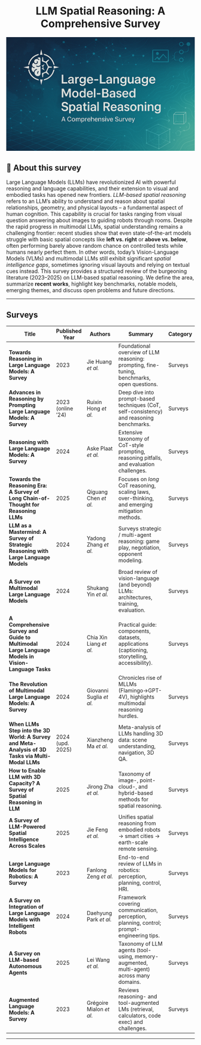 <div align="center">

# LLM Spatial Reasoning: A Comprehensive Survey

</div>

<div align="center">
  <img src="assets/teaser_v2.png"/>
</div>

## 👋 About this survey

Large Language Models (LLMs) have revolutionized AI with powerful reasoning and language capabilities, and their extension to visual and embodied tasks has opened new frontiers. *LLM-based spatial reasoning* refers to an LLM’s ability to understand and reason about spatial relationships, geometry, and physical layouts – a fundamental aspect of human cognition. This capability is crucial for tasks ranging from visual question answering about images to guiding robots through rooms. Despite the rapid progress in multimodal LLMs, spatial understanding remains a challenging frontier: recent studies show that even state-of-the-art models struggle with basic spatial concepts like **left vs. right** or **above vs. below**, often performing barely above random chance on controlled tests while humans nearly perfect them. In other words, today’s Vision-Language Models (VLMs) and multimodal LLMs still exhibit significant *spatial intelligence gaps*, sometimes ignoring visual layouts and relying on textual cues instead. This survey provides a structured review of the burgeoning literature (2023–2025) on LLM-based spatial reasoning. We define the area, summarize **recent works**, highlight key benchmarks, notable models, emerging themes, and discuss open problems and future directions.

---

## Surveys 

| Title | Published Year | Authors | Summary | Category |
| --- | --- | --- | --- | --- |
| **Towards Reasoning in Large Language Models: A Survey** | 2023 | Jie Huang *et al.* | Foundational overview of LLM reasoning: prompting, fine-tuning, benchmarks, open questions. | Surveys |
| **Advances in Reasoning by Prompting Large Language Models: A Survey** | 2023 (online ’24) | Ruixin Hong *et al.* | Deep dive into prompt-based techniques (CoT, self-consistency) and reasoning benchmarks. | Surveys |
| **Reasoning with Large Language Models: A Survey** | 2024 | Aske Plaat *et al.* | Extensive taxonomy of CoT-style prompting, reasoning pitfalls, and evaluation challenges. | Surveys |
| **Towards the Reasoning Era: A Survey of Long Chain-of-Thought for Reasoning LLMs** | 2025 | Qiguang Chen *et al.* | Focuses on *long* CoT reasoning, scaling laws, over-thinking, and emerging mitigation methods. | Surveys |
| **LLM as a Mastermind: A Survey of Strategic Reasoning with Large Language Models** | 2024 | Yadong Zhang *et al.* | Surveys strategic / multi-agent reasoning: game play, negotiation, opponent modeling. | Surveys |
| **A Survey on Multimodal Large Language Models** | 2024 | Shukang Yin *et al.* | Broad review of vision-language (and beyond) LLMs: architectures, training, evaluation. | Surveys |
| **A Comprehensive Survey and Guide to Multimodal Large Language Models in Vision-Language Tasks** | 2024 | Chia Xin Liang *et al.* | Practical guide: components, datasets, applications (captioning, storytelling, accessibility). | Surveys |
| **The Revolution of Multimodal Large Language Models: A Survey** | 2024 | Giovanni Suglia *et al.* | Chronicles rise of MLLMs (Flamingo→GPT-4V), highlights multimodal reasoning hurdles. | Surveys |
| **When LLMs Step into the 3D World: A Survey and Meta-Analysis of 3D Tasks via Multi-Modal LLMs** | 2024 (upd. 2025) | Xianzheng Ma *et al.* | Meta-analysis of LLMs handling 3D data: scene understanding, navigation, 3D QA. | Surveys |
| **How to Enable LLM with 3D Capacity? A Survey of Spatial Reasoning in LLM** | 2025 | Jirong Zha *et al.* | Taxonomy of image-, point-cloud-, and hybrid-based methods for spatial reasoning. | Surveys |
| **A Survey of LLM-Powered Spatial Intelligence Across Scales** | 2025 | Jie Feng *et al.* | Unifies spatial reasoning from embodied robots → smart cities → earth-scale remote sensing. | Surveys |
| **Large Language Models for Robotics: A Survey** | 2023 | Fanlong Zeng *et al.* | End-to-end review of LLMs in robotics: perception, planning, control, HRI. | Surveys |
| **A Survey on Integration of Large Language Models with Intelligent Robots** | 2024 | Daehyung Park *et al.* | Framework covering communication, perception, planning, control; prompt-engineering tips. | Surveys |
| **A Survey on LLM-based Autonomous Agents** | 2025 | Lei Wang *et al.* | Taxonomy of LLM agents (tool-using, memory-augmented, multi-agent) across many domains. | Surveys |
| **Augmented Language Models: A Survey** | 2023 | Grégoire Mialon *et al.* | Reviews reasoning- and tool-augmented LMs (retrieval, calculators, code exec) and challenges. | Surveys |

--- 

